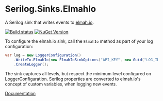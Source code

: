 # Serilog.Sinks.ElmahIo

A Serilog sink that writes events to [elmah.io](https://elmah.io).

[![Build status](https://github.com/elmahio/serilog-sinks-elmahio/workflows/build/badge.svg)](https://github.com/elmahio/serilog-sinks-elmahio/actions?query=workflow%3Abuild) [![NuGet Version](https://img.shields.io/nuget/v/Serilog.Sinks.ElmahIO.svg?style=flat)](https://www.nuget.org/packages/Serilog.Sinks.ElmahIO/)

To configure the elmah.io sink, call the `ElmahIo` method as part of your log configuration:

```csharp
var log = new LoggerConfiguration()
    .WriteTo.ElmahIo(new ElmahIoSinkOptions("API_KEY", new Guid("LOG_ID")))
    .CreateLogger();
```

The sink captures all levels, but respect the minimum level configured on LoggerConfiguration. Serilog properties are converted to elmah.io's concept of custom variables, when logging new events.

[Documentation](https://docs.elmah.io/logging-to-elmah-io-from-serilog/)